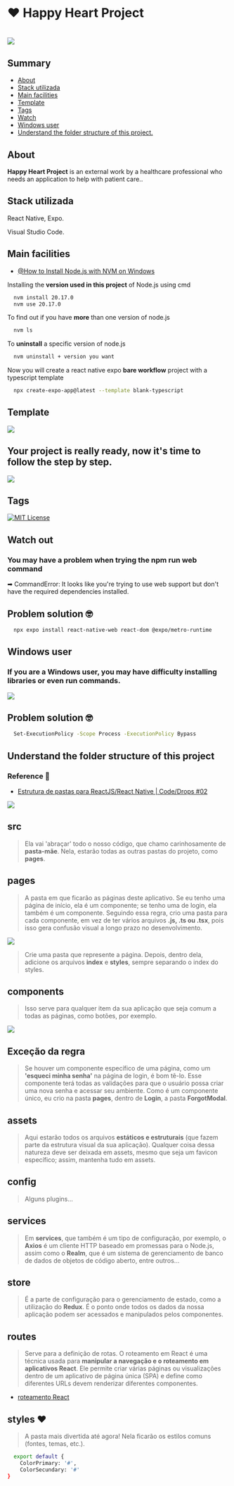 
# ❤ Happy Heart Project

<h1>
  <img src= "./apphappyheart/src/assets/banner-happyheart.png"/>
</h1>

## Summary
  - [About](#About)
  - [Stack utilizada](#Stack-utilizada)
  - [Main facilities](#Main-facilities)
  - [Template](#Template)
  - [Tags](#Tags)
  - [Watch](#Watch-out)
  - [Windows user](#Windows-user)
  - [Understand the folder structure of this project.](#Understand-the-folder-structure-ofthis-project)


## About
**Happy Heart Project** is an external work by a healthcare professional who needs an application to help with patient care..


## Stack utilizada

React Native, Expo.

Visual Studio Code.

## Main facilities

- [@How to Install Node.js with NVM on Windows](https://github.com/coreybutler/nvm-windows)

Installing the **version used in this project** of Node.js using cmd
```bash
  nvm install 20.17.0
  nvm use 20.17.0
```

To find out if you have **more** than one version of node.js
```bash
  nvm ls
```

To **uninstall** a specific version of node.js
```bash
  nvm uninstall + version you want
```

Now you will create a react native expo **bare workflow** project with a typescript template
```bash
  npx create-expo-app@latest --template blank-typescript
```
## Template

<img src="./apphappyheart/src/assets/imgreadme/img-creating-with-expo.png">

## Your project is really ready, now it's time to follow the step by step.

<img src="./apphappyheart/src/assets/imgreadme/img-project-created.png">

## Tags

[![MIT License](https://img.shields.io/badge/License-Apache-green.svg)](https://choosealicense.com/licenses/apache-2.0/)

## Watch out
### You may have a problem when trying the **npm run web** command 
➡ CommandError: It looks like you're trying to use web support but don't have the required dependencies installed.

## Problem solution 🤓

```bash
  npx expo install react-native-web react-dom @expo/metro-runtime
```

## Windows user
### If you are a **Windows user**, you may have difficulty installing libraries or even run commands.

<img src="./apphappyheart/src/assets/imgreadme/img-execution-policies.png">

## Problem solution 🤓

```bash
  Set-ExecutionPolicy -Scope Process -ExecutionPolicy Bypass
```

## Understand the folder structure of this project
### Reference 📕
- [Estrutura de pastas para ReactJS/React Native | Code/Drops #02](https://www.youtube.com/watch?v=X2RKRKdqqwM)

<img src="./apphappyheart/src/assets/imgreadme/img-folder-structure.png">

## **src** 
> Ela vai 'abraçar' todo o nosso código, que chamo carinhosamente de **pasta-mãe**. Nela, estarão todas as outras pastas do projeto, como **pages**.

## **pages**
> A pasta em que ficarão as páginas deste aplicativo. Se eu tenho uma página de início, ela é um componente; se tenho uma de login, ela também é um componente. Seguindo essa regra, crio uma pasta para cada componente, em vez de ter vários arquivos **.js, .ts ou .tsx**, pois isso gera confusão visual a longo prazo no desenvolvimento.
<img src="./apphappyheart/src/assets/imgreadme/img-config-until-routes.png">

> Crie uma pasta que represente a página. Depois, dentro dela, adicione os arquivos **index** e **styles**, sempre separando o index do styles.

## **components**
> Isso serve para qualquer item da sua aplicação que seja comum a todas as páginas, como botões, por exemplo.
<img src="./apphappyheart/src/assets/imgreadme/img-src-to-components.png">

## **Exceção da regra**

> Se houver um componente específico de uma página, como um **'esqueci minha senha'** na página de login, é bom tê-lo. Esse componente terá todas as validações para que o usuário possa criar uma nova senha e acessar seu ambiente. Como é um componente único, eu crio na pasta **pages**, dentro de **Login**, a pasta **ForgotModal**.

## **assets**
> Aqui estarão todos os arquivos **estáticos e estruturais** (que fazem parte da estrutura visual da sua aplicação). Qualquer coisa dessa natureza deve ser deixada em assets, mesmo que seja um favicon específico; assim, mantenha tudo em assets.

## **config**
> Alguns plugins...

## **services**
> Em **services**, que também é um tipo de configuração, por exemplo, o **Axios** é um cliente HTTP baseado em promessas para o Node.js, assim como o **Realm**, que é um sistema de gerenciamento de banco de dados de objetos de código aberto, entre outros...

## **store**
> É a parte de configuração para o gerenciamento de estado, como a utilização do **Redux**. É o ponto onde todos os dados da nossa aplicação podem ser acessados e manipulados pelos componentes.

## **routes**
> Serve para a definição de rotas. O roteamento em React é uma técnica usada para **manipular a navegação e o roteamento em aplicativos React**. Ele permite criar várias páginas ou visualizações dentro de um aplicativo de página única (SPA) e define como diferentes URLs devem renderizar diferentes componentes.
- [roteamento React](https://wahyu-ehs.medium.com/react-typescript-template-and-simple-routing-2c25cd405b30)


## **styles** ❤
> A pasta mais divertida até agora! Nela ficarão os estilos comuns (fontes, temas, etc.).

```bash
  export default {
    ColorPrimary: '#',
    ColorSecundary: '#'
}
```
